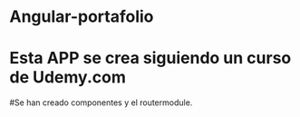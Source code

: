 # Angular-portafolio
# Esta APP se crea siguiendo un curso de Udemy.com

#Se han creado componentes y el routermodule.